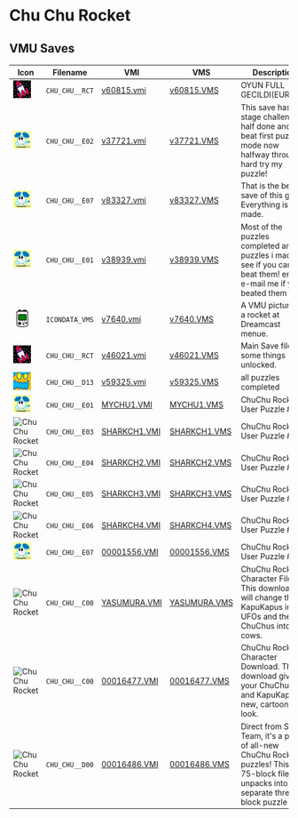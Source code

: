# Chu Chu Rocket

## VMU Saves

| Icon | Filename | VMI | VMS | Description |
|------|----------|-----|-----|-------------|
| ![Chu Chu Rocket](../icons/CHU_CHU__RCT.GIF) | `CHU_CHU__RCT` | [v60815.vmi](v60815.vmi) | [v60815.VMS](v60815.VMS) | OYUN FULL GECILDI(EUROPE) |
| ![Chu Chu Rocket](../icons/CHU_CHU__E02.GIF) | `CHU_CHU__E02` | [v37721.vmi](v37721.vmi) | [v37721.VMS](v37721.VMS) | This save has stage challenge half done and beat first puzzle mode now halfway through hard try my puzzle!  |
| ![Chu Chu Rocket](../icons/CHU_CHU__E07.GIF) | `CHU_CHU__E07` | [v83327.vmi](v83327.vmi) | [v83327.VMS](v83327.VMS) | That is the best save of this game. Everything is made.  |
| ![Chu Chu Rocket](../icons/CHU_CHU__E01.GIF) | `CHU_CHU__E01` | [v38939.vmi](v38939.vmi) | [v38939.VMS](v38939.VMS) | Most of the puzzles completed and 2 puzzles i made, see if you can beat them! enjoy! e-mail me if you beated them  |
| ![Chu Chu Rocket](../icons/ICONDATA_VMS.GIF) | `ICONDATA_VMS` | [v7640.vmi](v7640.vmi) | [v7640.VMS](v7640.VMS) | A VMU picture of a rocket at Dreamcast menue.  |
| ![Chu Chu Rocket](../icons/CHU_CHU__RCT.GIF) | `CHU_CHU__RCT` | [v46021.vmi](v46021.vmi) | [v46021.VMS](v46021.VMS) | Main Save file, some things unlocked.  |
| ![Chu Chu Rocket](../icons/CHU_CHU__D13.GIF) | `CHU_CHU__D13` | [v59325.vmi](v59325.vmi) | [v59325.VMS](v59325.VMS) | all puzzles completed  |
| ![Chu Chu Rocket](../icons/CHU_CHU__E01.GIF) | `CHU_CHU__E01` | [MYCHU1.VMI](MYCHU1.VMI) | [MYCHU1.VMS](MYCHU1.VMS) | ChuChu Rocket! User Puzzle #1 |
| ![Chu Chu Rocket](../icons/CHU_CHU__E03.GIF) | `CHU_CHU__E03` | [SHARKCH1.VMI](SHARKCH1.VMI) | [SHARKCH1.VMS](SHARKCH1.VMS) | ChuChu Rocket! User Puzzle #3 |
| ![Chu Chu Rocket](../icons/CHU_CHU__E04.GIF) | `CHU_CHU__E04` | [SHARKCH2.VMI](SHARKCH2.VMI) | [SHARKCH2.VMS](SHARKCH2.VMS) | ChuChu Rocket! User Puzzle #4 |
| ![Chu Chu Rocket](../icons/CHU_CHU__E05.GIF) | `CHU_CHU__E05` | [SHARKCH3.VMI](SHARKCH3.VMI) | [SHARKCH3.VMS](SHARKCH3.VMS) | ChuChu Rocket! User Puzzle #5 |
| ![Chu Chu Rocket](../icons/CHU_CHU__E06.GIF) | `CHU_CHU__E06` | [SHARKCH4.VMI](SHARKCH4.VMI) | [SHARKCH4.VMS](SHARKCH4.VMS) | ChuChu Rocket! User Puzzle #6 |
| ![Chu Chu Rocket](../icons/CHU_CHU__E07.GIF) | `CHU_CHU__E07` | [00001556.VMI](00001556.VMI) | [00001556.VMS](00001556.VMS) | ChuChu Rocket! User Puzzle #7 |
| ![Chu Chu Rocket](../icons/CHU_CHU__C00.GIF) | `CHU_CHU__C00` | [YASUMURA.VMI](YASUMURA.VMI) | [YASUMURA.VMS](YASUMURA.VMS) | ChuChu Rocket! Character File. This download will change the KapuKapus into UFOs and the ChuChus into cows. |
| ![Chu Chu Rocket](../icons/CHU_CHU__C00.GIF) | `CHU_CHU__C00` | [00016477.VMI](00016477.VMI) | [00016477.VMS](00016477.VMS) | ChuChu Rocket Character Download. This download gives your ChuChus and KapuKapus a new, cartoony look. |
| ![Chu Chu Rocket](../icons/CHU_CHU__D00.GIF) | `CHU_CHU__D00` | [00016486.VMI](00016486.VMI) | [00016486.VMS](00016486.VMS) | Direct from Sonic Team, it's a pack of all-new ChuChu Rocket puzzles! This is a 75-block file that unpacks into 25 separate three-block puzzle files. |
